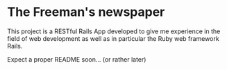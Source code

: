 # The Freeman's newspaper

This project is a RESTful Rails App developed to give me experience in the field
of web development as well as in particular the Ruby web framework Rails.

Expect a proper README soon... (or rather later)

